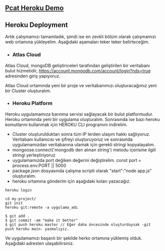 ## [Pcat Heroku Demo](https://pcat-heroku.herokuapp.com/)

## Heroku Deployment

Artık çalışmamızı tamamladık, şimdi ise en zevkli bölüm olarak çalışmamızı web ortamına yükleyelim. Aşağıdaki aşamaları teker teker belirteceğim.  

- ### Atlas Cloud

Atlas Cloud, mongoDB geliştiriceleri tarafından geliştirilen bir veritabanı bulut hizmetidir, https://account.mongodb.com/account/login?nds=true adresinden giriş yapıyoruz.


Atlas Cloud ortamında yeni bir proje ve veritabanımızı oluşturacağımız yeni bir Cluster oluşturalım.


- ### Heroku Platform

Heroku uygulamamıza barınma servisi sağlayacak bir bulut platformudur. Heroku ortamında yeni bir uygulama oluşturalım. Sonrasında ise bazı heroku komutlarını kullanmak için HEROKU CLI programını indirelim.

- Cluster oluşturulduktan sonra tüm IP lerden ulaşım hakkı sağlıyoruz. Veritabanı kullanıcısı ve şifreyi oluşturuyoruz ve sonrasında uygulamamızdan veritabanına ulamak için gerekli stringi kopyalayalım.
- mongoose.connect('mongodb den alınan string') metodu içerisine ilgili stringi yerleştiriyoruz
- uygulamamızda port değiken değerini değiştirelim. const port = process.env.PORT || 5000
- package.json dosyasında çalışma scripti olarak "start":"node app.js" oluşturalım.
- heroku ortamına gönderim için aşağıdaki koları yazacağız.

```console
heroku login

cd my-project/
git init
heroku git:remote -a uygulama_adı

$ git add .
$ git commit -am "make it better"
$ git push heroku master // Eğer daha öncesinde oluşturduysak -git push heroku main- yazmalıyız.
```

Ve uygulamamızı başarılı bir şekilde herko ortamına yüklemiş olduk. Aşağıdaki adresten ulaşabilirsiniz.

